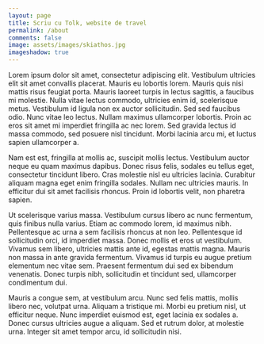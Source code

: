 ```yaml
---
layout: page
title: Scriu cu Tolk, website de travel 
permalink: /about
comments: false
image: assets/images/skiathos.jpg
imageshadow: true
---
```


Lorem ipsum dolor sit amet, consectetur adipiscing elit. Vestibulum ultricies elit sit amet convallis placerat. Mauris eu lobortis lorem. Mauris quis nisi mattis risus feugiat porta. Mauris laoreet turpis in lectus sagittis, a faucibus mi molestie. Nulla vitae lectus commodo, ultricies enim id, scelerisque metus. Vestibulum id ligula non ex auctor sollicitudin. Sed sed faucibus odio. Nunc vitae leo lectus. Nullam maximus ullamcorper lobortis. Proin ac eros sit amet mi imperdiet fringilla ac nec lorem. Sed gravida lectus id massa commodo, sed posuere nisl tincidunt. Morbi lacinia arcu mi, et luctus sapien ullamcorper a.

Nam est est, fringilla at mollis ac, suscipit mollis lectus. Vestibulum auctor neque eu quam maximus dapibus. Donec risus felis, sodales eu tellus eget, consectetur tincidunt libero. Cras molestie nisl eu ultricies lacinia. Curabitur aliquam magna eget enim fringilla sodales. Nullam nec ultricies mauris. In efficitur dui sit amet facilisis rhoncus. Proin id lobortis velit, non pharetra sapien.

Ut scelerisque varius massa. Vestibulum cursus libero ac nunc fermentum, quis finibus nulla varius. Etiam ac commodo lorem, id maximus nibh. Pellentesque ac urna a sem facilisis rhoncus at non leo. Pellentesque id sollicitudin orci, id imperdiet massa. Donec mollis et eros ut vestibulum. Vivamus sem libero, ultricies mattis ante id, egestas mattis magna. Mauris non massa in ante gravida fermentum. Vivamus id turpis eu augue pretium elementum nec vitae sem. Praesent fermentum dui sed ex bibendum venenatis. Donec turpis nibh, sollicitudin et tincidunt sed, ullamcorper condimentum dui.

Mauris a congue sem, at vestibulum arcu. Nunc sed felis mattis, mollis libero nec, volutpat urna. Aliquam a tristique mi. Morbi eu pretium nisl, ut efficitur neque. Nunc imperdiet euismod est, eget lacinia ex sodales a. Donec cursus ultricies augue a aliquam. Sed et rutrum dolor, at molestie urna. Integer sit amet tempor arcu, id sollicitudin nisi.